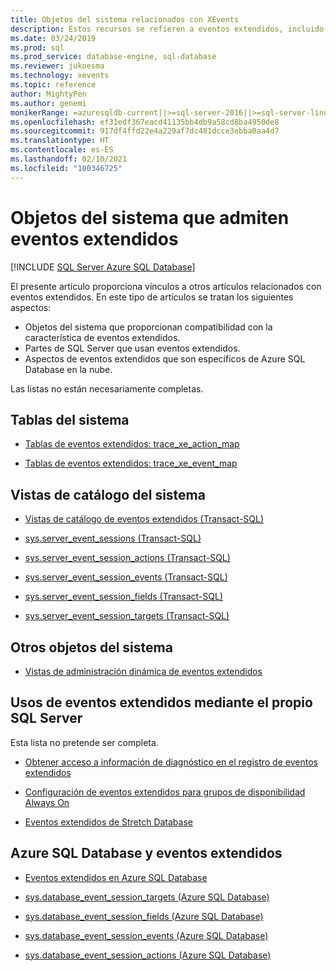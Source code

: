 ```yaml
---
title: Objetos del sistema relacionados con XEvents
description: Estos recursos se refieren a eventos extendidos, incluido el modo en que los objetos del sistema los admiten, cómo los usa SQL Server y aspectos específicos de Azure SQL Database.
ms.date: 03/24/2019
ms.prod: sql
ms.prod_service: database-engine, sql-database
ms.reviewer: jukoesma
ms.technology: xevents
ms.topic: reference
author: MightyPen
ms.author: genemi
monikerRange: =azuresqldb-current||>=sql-server-2016||>=sql-server-linux-2017||=azuresqldb-mi-current
ms.openlocfilehash: ef31edf367eacd41135bb4db9a58cd8ba4950de8
ms.sourcegitcommit: 917df4ffd22e4a229af7dc481dcce3ebba0aa4d7
ms.translationtype: HT
ms.contentlocale: es-ES
ms.lasthandoff: 02/10/2021
ms.locfileid: "100346725"
---
```

# <a name="system-objects-that-support-extended-events"></a>Objetos del sistema que admiten eventos extendidos

[!INCLUDE [SQL Server Azure SQL Database](../../includes/applies-to-version/sql-asdb.md)]

El presente artículo proporciona vínculos a otros artículos relacionados con eventos extendidos. En este tipo de artículos se tratan los siguientes aspectos:

- Objetos del sistema que proporcionan compatibilidad con la característica de eventos extendidos.
- Partes de SQL Server que usan eventos extendidos.
- Aspectos de eventos extendidos que son específicos de Azure SQL Database en la nube.

Las listas no están necesariamente completas.

## <a name="system-tables"></a>Tablas del sistema

- [Tablas de eventos extendidos: trace_xe_action_map](../system-tables/extended-events-tables-trace-xe-action-map.md)

- [Tablas de eventos extendidos: trace_xe_event_map](../system-tables/extended-events-tables-trace-xe-event-map.md)

## <a name="system-catalog-views"></a>Vistas de catálogo del sistema

- [Vistas de catálogo de eventos extendidos (Transact-SQL)](../system-catalog-views/extended-events-catalog-views-transact-sql.md)

- [sys.server_event_sessions (Transact-SQL)](../system-catalog-views/sys-server-event-sessions-transact-sql.md)

- [sys.server_event_session_actions (Transact-SQL)](../system-catalog-views/sys-server-event-session-actions-transact-sql.md)

- [sys.server_event_session_events (Transact-SQL)](../system-catalog-views/sys-server-event-session-events-transact-sql.md)

- [sys.server_event_session_fields (Transact-SQL)](../system-catalog-views/sys-server-event-session-fields-transact-sql.md)

- [sys.server_event_session_targets (Transact-SQL)](../system-catalog-views/sys-server-event-session-targets-transact-sql.md)

## <a name="other-system-objects"></a>Otros objetos del sistema

- [Vistas de administración dinámica de eventos extendidos](../system-dynamic-management-views/extended-events-dynamic-management-views.md)

## <a name="uses-of-extended-events-by-sql-server-itself"></a>Usos de eventos extendidos mediante el propio SQL Server

Esta lista no pretende ser completa.

- [Obtener acceso a información de diagnóstico en el registro de eventos extendidos](../native-client/features/accessing-diagnostic-information-in-the-extended-events-log.md)

- [Configuración de eventos extendidos para grupos de disponibilidad Always On](../../database-engine/availability-groups/windows/always-on-extended-events.md)

- [Eventos extendidos de Stretch Database](../../sql-server/stretch-database/extended-events-for-stretch-database.md)

## <a name="azure-sql-database-and-extended-events"></a>Azure SQL Database y eventos extendidos

- [Eventos extendidos en Azure SQL Database](/azure/sql-database/sql-database-xevent-db-diff-from-svr)

- [sys.database_event_session_targets (Azure SQL Database)](../system-catalog-views/sys-database-event-session-targets-azure-sql-database.md)

- [sys.database_event_session_fields (Azure SQL Database)](../system-catalog-views/sys-database-event-session-fields-azure-sql-database.md)

- [sys.database_event_session_events (Azure SQL Database)](../system-catalog-views/sys-database-event-session-events-azure-sql-database.md)

- [sys.database_event_session_actions (Azure SQL Database)](../system-catalog-views/sys-database-event-session-actions-azure-sql-database.md)
